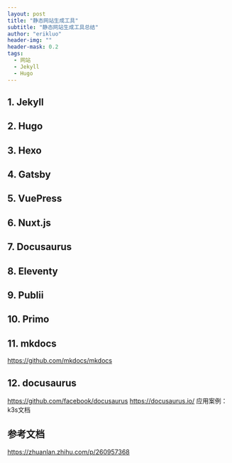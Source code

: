 ```yaml
---
layout: post
title: "静态网站生成工具"
subtitle: "静态网站生成工具总结"
author: "erikluo"
header-img: ""
header-mask: 0.2
tags:
  - 网站 
  - Jekyll 
  - Hugo
---
```


## 1. Jekyll

## 2. Hugo

## 3. Hexo

## 4. Gatsby

## 5. VuePress

## 6. Nuxt.js

## 7. Docusaurus

## 8. Eleventy

## 9. Publii

## 10. Primo

## 11. mkdocs

https://github.com/mkdocs/mkdocs 

## 12. docusaurus
https://github.com/facebook/docusaurus
https://docusaurus.io/
应用案例： k3s文档







## 参考文档 

https://zhuanlan.zhihu.com/p/260957368
